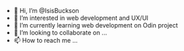 - 👋 Hi, I’m @IsisBuckson
- 👀 I’m interested in web development and UX/UI
- 🌱 I’m currently learning web development on Odin project
- 💞️ I’m looking to collaborate on ...
- 📫 How to reach me ...

<!---
IsisBuckson/IsisBuckson is a ✨ special ✨ repository because its `README.md` (this file) appears on your GitHub profile.
You can click the Preview link to take a look at your changes.
--->
